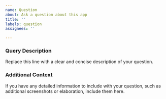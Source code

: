 ```yaml
---
name: Question
about: Ask a question about this app
title: ''
labels: question
assignees: ''

---
```


### Query Description

Replace this line with a clear and concise description of your question.


### Additional Context

If you have any detailed information to include with your question, such as additional screenshots or elaboration, include them here.
